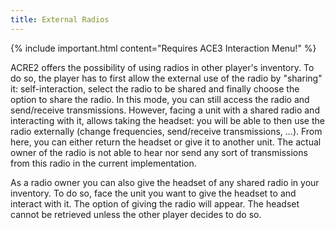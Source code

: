 ```yaml
---
title: External Radios
---
```


{% include important.html content="Requires ACE3 Interaction Menu!" %}

ACRE2 offers the possibility of using radios in other player's inventory. To do so, the player has to first allow the external use of the radio by "sharing" it: self-interaction, select the radio to be shared and finally choose the option to share the radio. In this mode, you can still access the radio and send/receive transmissions. However, facing a unit with a shared radio and interacting with it, allows taking the headset: you will be able to then use the radio externally (change frequencies, send/receive transmissions, ...). From here, you can either return the headset or give it to another unit. The actual owner of the radio is not able to hear nor send any sort of transmissions from this radio in the current implementation.

As a radio owner you can also give the headset of any shared radio in your inventory. To do so, face the unit you want to give the headset to and interact with it. The option of giving the radio will appear. The headset cannot be retrieved unless the other player decides to do so.
